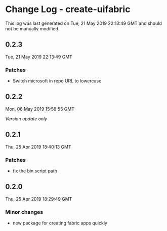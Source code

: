 # Change Log - create-uifabric

This log was last generated on Tue, 21 May 2019 22:13:49 GMT and should not be manually modified.

## 0.2.3
Tue, 21 May 2019 22:13:49 GMT

### Patches

- Switch microsoft in repo URL to lowercase

## 0.2.2
Mon, 06 May 2019 15:58:55 GMT

*Version update only*

## 0.2.1
Thu, 25 Apr 2019 18:40:13 GMT

### Patches

- fix the bin script path

## 0.2.0
Thu, 25 Apr 2019 18:29:49 GMT

### Minor changes

- new package for creating fabric apps quickly

